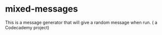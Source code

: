 # mixed-messages
This is a message generator that will give a random message when run. ( a Codecademy project)
